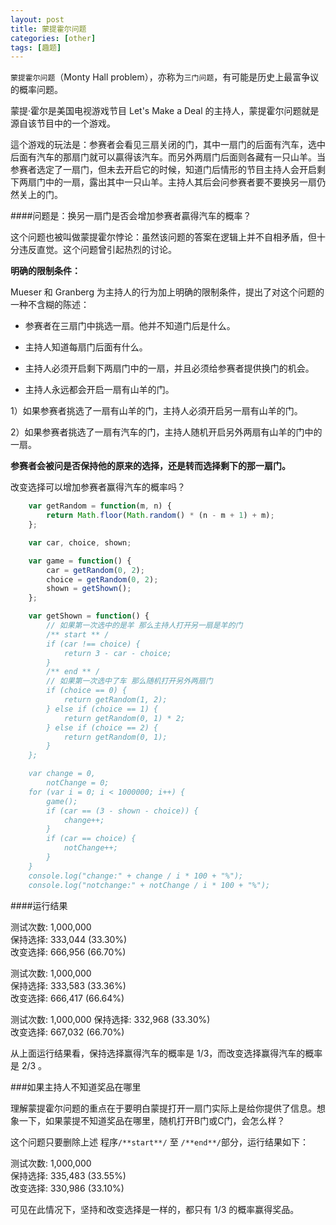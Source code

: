 ```yaml
---
layout: post
title: 蒙提霍尔问题
categories: [other]
tags: [趣题]
---
```


`蒙提霍尔问题`（Monty Hall problem），亦称为`三门问题`，有可能是历史上最富争议的概率问题。

蒙提·霍尔是美国电视游戏节目 Let's Make a Deal 的主持人，蒙提霍尔问题就是源自该节目中的一个游戏。

這个游戏的玩法是：参赛者会看见三扇关闭的门，其中一扇门的后面有汽车，选中后面有汽车的那扇门就可以贏得该汽车。而另外两扇门后面则各藏有一只山羊。当参赛者选定了一扇门，但未去开启它的时候，知道门后情形的节目主持人会开启剩下两扇门中的一扇，露出其中一只山羊。主持人其后会问参赛者要不要换另一扇仍然关上的门。

####问题是：换另一扇门是否会增加参赛者贏得汽车的概率？

这个问题也被叫做蒙提霍尔悖论：虽然该问题的答案在逻辑上并不自相矛盾，但十分违反直觉。这个问题曾引起热烈的讨论。

**明确的限制条件：**

Mueser 和 Granberg 为主持人的行为加上明确的限制条件，提出了对这个问题的一种不含糊的陈述：

- 参赛者在三扇门中挑选一扇。他并不知道门后是什么。

- 主持人知道每扇门后面有什么。

- 主持人必须开启剩下两扇门中的一扇，并且必须给参赛者提供换门的机会。

- 主持人永远都会开启一扇有山羊的门。

1）如果参赛者挑选了一扇有山羊的门，主持人必須开启另一扇有山羊的门。

2）如果参赛者挑选了一扇有汽车的门，主持人随机开启另外两扇有山羊的门中的一扇。

**参赛者会被问是否保持他的原来的选择，还是转而选择剩下的那一扇门。**

改变选择可以增加参赛者赢得汽车的概率吗？

```javascript
    var getRandom = function(m, n) {
        return Math.floor(Math.random() * (n - m + 1) + m);
    };

    var car, choice, shown;

    var game = function() {
        car = getRandom(0, 2);
        choice = getRandom(0, 2);
        shown = getShown();
    };

    var getShown = function() {
        // 如果第一次选中的是羊 那么主持人打开另一扇是羊的门
        /** start ** /
        if (car !== choice) {
            return 3 - car - choice;
        }
        /** end ** /
        // 如果第一次选中了车 那么随机打开另外两扇门
        if (choice == 0) {
            return getRandom(1, 2);
        } else if (choice == 1) {
            return getRandom(0, 1) * 2;
        } else if (choice == 2) {
            return getRandom(0, 1);
        }
    };

    var change = 0,
        notChange = 0;
    for (var i = 0; i < 1000000; i++) {
        game();
        if (car == (3 - shown - choice)) {
            change++;
        }
        if (car == choice) {
            notChange++;
        }
    }
    console.log("change:" + change / i * 100 + "%");
    console.log("notchange:" + notChange / i * 100 + "%");
```

####运行结果

测试次数: 1,000,000  
保持选择: 333,044 (33.30%)  
改变选择: 666,956 (66.70%)

测试次数: 1,000,000  
保持选择: 333,583 (33.36%)  
改变选择: 666,417 (66.64%)

测试次数: 1,000,000
保持选择: 332,968 (33.30%)  
改变选择: 667,032 (66.70%)



从上面运行结果看，保持选择赢得汽车的概率是 1/3，而改变选择赢得汽车的概率是 2/3 。

###如果主持人不知道奖品在哪里

理解蒙提霍尔问题的重点在于要明白蒙提打开一扇门实际上是给你提供了信息。想象一下，如果蒙提不知道奖品在哪里，随机打开B门或C门，会怎么样？

这个问题只要删除上述 程序`/**start**/` 至 `/**end**/`部分，运行结果如下：

测试次数: 1,000,000  
保持选择: 335,483 (33.55%)  
改变选择: 330,986 (33.10%)

可见在此情况下，坚持和改变选择是一样的，都只有 1/3 的概率赢得奖品。
